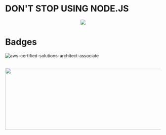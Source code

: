 # DON'T STOP USING NODE.JS

<p align="center">
  <img src="https://upload.wikimedia.org/wikipedia/commons/d/d9/Node.js_logo.svg" />
</p>

# Badges
![aws-certified-solutions-architect-associate](https://github.com/imkdw/imkdw/assets/79612895/b6c1ae81-12d0-4b23-ad66-a4fc02caee31)

<br>

<a href="https://github.com/devxb/gitanimals">
  <img
    src="https://render.gitanimals.org/lines/imkdw?pet-id=632555550388345129"
    width="600"
    height="200"
  />
</a>
  
